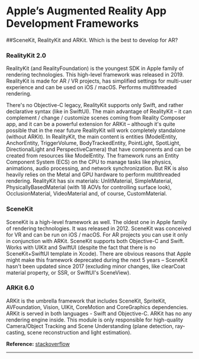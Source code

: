 # Apple’s Augmented Reality App Development Frameworks

##SceneKit, RealityKit and ARKit. Which is the best to develop for AR?

### RealityKit 2.0

RealityKit (and RealityFoundation) is the youngest SDK in Apple family of rendering technologies. This high-level framework was released in 2019. RealityKit is made for AR / VR projects, has simplified settings for multi-user experience and can be used on iOS / macOS. Performs multithreaded rendering.

There's no Objective-C legacy, RealityKit supports only Swift, and rather declarative syntax (like in SwiftUI). The main advantage of RealityKit – it can complement / change / customize scenes coming from Reality Composer app, and it can be a powerful extension for ARKit – although it's quite possible that in the near future RealityKit will work completely standalone (without ARKit). In RealityKit, the main content is entities (ModelEntity, AnchorEntity, TriggerVolume, BodyTrackedEntity, PointLight, SpotLight, DirectionalLight and PerspectiveCamera) that have components and can be created from resources like ModelEntity. The framework runs an Entity Component System (ECS) on the CPU to manage tasks like physics, animations, audio processing, and network synchronization. But RK is also heavily relies on the Metal and GPU hardware to perform multithreaded rendering. RealityKit has six materials: UnlitMaterial, SimpleMaterial, PhysicallyBasedMaterial (with 18 AOVs for controlling surface look), OcclusionMaterial, VideoMaterial and, of course, CustomMaterial.

### SceneKit

SceneKit is a high-level framework as well. The oldest one in Apple family of rendering technologies. It was released in 2012. SceneKit was conceived for VR and can be run on iOS / macOS. For AR projects you can use it only in conjunction with ARKit. SceneKit supports both Objective-C and Swift. 
 Works with UIKit and SwiftUI (despite the fact that there is no SceneKit+SwiftUI template in Xcode). There are obvious reasons that Apple might make this framework deprecated during the next 5 years – SceneKit hasn't been updated since 2017 (excluding minor changes, like clearCoat material property, or SSR, or SwiftUI's SceneView).

### ARKit 6.0

ARKit is the umbrella framework that includes SceneKit, SpriteKit, AVFoundation, Vision, UIKit, CoreMotion and CoreGraphics dependencies. ARKit is served in both languages ​​- Swift and Objective-C.
ARKit has no any rendering engine inside. This module is only responsible for high-quality Camera/Object Tracking and Scene Understanding (plane detection, ray-casting, scene reconstruction and light estimation).

__Reference:__ [stackoverflow](https://stackoverflow.com/questions/60505755/realitykit-vs-scenekit-vs-metal-high-quality-rendering)

---